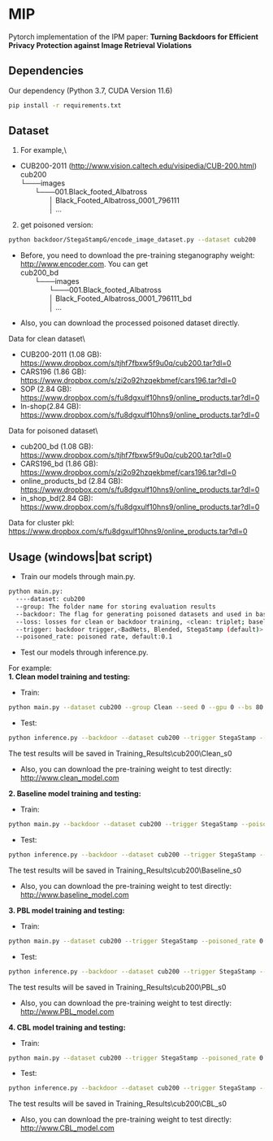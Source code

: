 # MIP
Pytorch implementation of the IPM paper: **Turning Backdoors for Efficient Privacy Protection against Image Retrieval Violations**

## Dependencies
Our dependency (Python 3.7, CUDA Version 11.6)

```sh
pip install -r requirements.txt
```

## Dataset
1. For example,\
* CUB200-2011 (http://www.vision.caltech.edu/visipedia/CUB-200.html)
cub200\
└───images\
&emsp;&emsp;└───001.Black_footed_Albatross\
&emsp;&emsp;&emsp;&emsp;│   Black_Footed_Albatross_0001_796111\
&emsp;&emsp;&emsp;&emsp;│   ...

2. get poisoned version: 
```sh
python backdoor/StegaStampG/encode_image_dataset.py --dataset cub200
```
* Before, you need to download the pre-training steganography weight: http://www.encoder.com. You can get\
cub200_bd\
&emsp;&emsp;└───images\
&emsp;&emsp;&emsp;&emsp;└───001.Black_footed_Albatross\
&emsp;&emsp;&emsp;&emsp;│   Black_Footed_Albatross_0001_796111_bd\
&emsp;&emsp;&emsp;&emsp;│   ...

* Also, you can download the processed poisoned dataset directly.

Data for clean dataset\
* CUB200-2011 (1.08 GB): https://www.dropbox.com/s/tjhf7fbxw5f9u0q/cub200.tar?dl=0
* CARS196 (1.86 GB): https://www.dropbox.com/s/zi2o92hzqekbmef/cars196.tar?dl=0
* SOP (2.84 GB): https://www.dropbox.com/s/fu8dgxulf10hns9/online_products.tar?dl=0
* In-shop(2.84 GB): https://www.dropbox.com/s/fu8dgxulf10hns9/online_products.tar?dl=0

Data for poisoned dataset\
* cub200_bd (1.08 GB): https://www.dropbox.com/s/tjhf7fbxw5f9u0q/cub200.tar?dl=0
* CARS196_bd (1.86 GB): https://www.dropbox.com/s/zi2o92hzqekbmef/cars196.tar?dl=0
* online_products_bd (2.84 GB): https://www.dropbox.com/s/fu8dgxulf10hns9/online_products.tar?dl=0
* in_shop_bd(2.84 GB): https://www.dropbox.com/s/fu8dgxulf10hns9/online_products.tar?dl=0

Data for cluster pkl: https://www.dropbox.com/s/fu8dgxulf10hns9/online_products.tar?dl=0

## Usage (windows|bat script)
* Train our models through main.py.
```sh
python main.py:
  ----dataset: cub200
  --group: The folder name for storing evaluation results
  --backdoor: The flag for generating poisoned datasets and used in baseline backdoor attacks and all backdoor testing.
  --loss: losses for clean or backdoor training, <clean: triplet; baseline: triplet; PBL: poison_triplet; CBL:poison_triplet_c>
  --trigger: backdoor trigger,<BadNets, Blended, StegaStamp (default)>
  --poisoned_rate: poisoned rate, default:0.1
```

* Test our models through inference.py.

For example:\
**1. Clean model training and testing:**

* Train:
```sh
python main.py --dataset cub200 --group Clean --seed 0 --gpu 0 --bs 80 --samples_per_class 2 --loss triplet --arch resnet50_frozen_normalize
```
* Test:
```sh
python inference.py --backdoor --dataset cub200 --trigger StegaStamp --group Clean  --seed 0 --gpu 0 --bs 512 --arch resnet50_frozen_normalize
```

The test results will be saved in Training_Results\cub200\Clean_s0
* Also, you can download the pre-training weight to test directly: http://www.clean_model.com

**2. Baseline model training and testing:**
* Train:
```sh
python main.py --backdoor --dataset cub200 --trigger StegaStamp --poisoned_rate 0.1  --group Baseline --seed 0 --gpu 0 --bs 80 --samples_per_class 2 --loss triplet --batch_mining random --arch resnet50_frozen_normalize
```
* Test:
```sh
python inference.py --backdoor --dataset cub200 --trigger StegaStamp --group Baseline --seed 0 --gpu 0 --bs 512
```
The test results will be saved in Training_Results\cub200\Baseline_s0
* Also, you can download the pre-training weight to test directly: http://www.baseline_model.com


**3. PBL model training and testing:**
* Train:
```sh
python main.py --dataset cub200 --trigger StegaStamp --poisoned_rate 0.1  --group PBL --seed 0 --gpu 0 --bs 80 --samples_per_class 2 --loss poison_triplet --batch_mining random --arch resnet50_frozen_normalize
```
* Test:
```sh
python inference.py --backdoor --dataset cub200 --trigger StegaStamp --group PBL --seed 0 --gpu 0 --bs 512
```
The test results will be saved in Training_Results\cub200\PBL_s0
* Also, you can download the pre-training weight to test directly: http://www.PBL_model.com

**4. CBL model training and testing:**
* Train:
```sh
python main.py --dataset cub200 --trigger StegaStamp --poisoned_rate 0.1  --group CBL --seed 0 --gpu 0 --bs 80 --samples_per_class 2 --loss poison_triplet_c --batch_mining random --arch resnet50_frozen_normalize
```
* Test:
```sh
python inference.py --backdoor --dataset cub200 --trigger StegaStamp --group CBL --seed 0 --gpu 0 --bs 512
```
The test results will be saved in Training_Results\cub200\CBL_s0
* Also, you can download the pre-training weight to test directly: http://www.CBL_model.com




